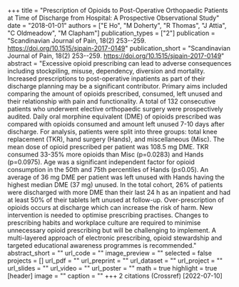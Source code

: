 +++
title = "Prescription of Opioids to Post-Operative Orthopaedic Patients at Time of Discharge from Hospital: A Prospective Observational Study"
date = "2018-01-01"
authors = ["E Ho", "M Doherty", "R Thomas", "J Attia", "C Oldmeadow", "M Clapham"]
publication_types = ["2"]
publication = "Scandinavian Journal of Pain, 18(2) 253--259. https://doi.org/10.1515/sjpain-2017-0149"
publication_short = "Scandinavian Journal of Pain, 18(2) 253--259. https://doi.org/10.1515/sjpain-2017-0149"
abstract = "Excessive opioid prescribing can lead to adverse consequences including stockpiling, misuse, dependency, diversion and mortality. Increased prescriptions to post-operative inpatients as part of their discharge planning may be a significant contributor. Primary aims included comparing the amount of opioids prescribed, consumed, left unused and their relationship with pain and functionality. A total of 132 consecutive patients who underwent elective orthopaedic surgery were prospectively audited. Daily oral morphine equivalent (DME) of opioids prescribed was compared with opioids consumed and amount left unused 7-10 days after discharge. For analysis, patients were split into three groups: total knee replacement (TKR), hand surgery (Hands), and miscellaneous (Misc). The mean dose of opioid prescribed per patient was 108.5 mg DME. TKR consumed 33-35% more opioids than Misc (p=0.0283) and Hands (p=0.0975). Age was a significant independent factor for opioid consumption in the 50th and 75th percentiles of Hands (p≤0.05). An average of 36 mg DME per patient was left unused with Hands having the highest median DME (37 mg) unused. In the total cohort, 26% of patients were discharged with more DME than their last 24 h as an inpatient and had at least 50% of their tablets left unused at follow-up. Over-prescription of opioids occurs at discharge which can increase the risk of harm. New intervention is needed to optimise prescribing practises. Changes to prescribing habits and workplace culture are required to minimise unnecessary opioid prescribing but will be challenging to implement. A multi-layered approach of electronic prescribing, opioid stewardship and targeted educational awareness programmes is recommended."
abstract_short = ""
url_code = ""
image_preview = ""
selected = false
projects = []
url_pdf = ""
url_preprint = ""
url_dataset = ""
url_project = ""
url_slides = ""
url_video = ""
url_poster = ""
math = true
highlight = true
[header]
image = ""
caption = ""
+++
2 citations (Crossref) [2022-07-10]
